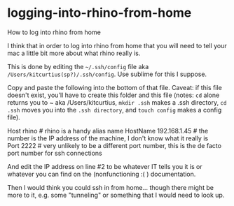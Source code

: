 logging-into-rhino-from-home
============================

How to log into rhino from home

I think that in order to log into rhino from home that you will need to tell your mac a little bit more about what rhino really is. 

This is done by editing the `~/.ssh/config` file aka `/Users/kitcurtius(sp?)/.ssh/config`. Use sublime for this I suppose. 

Copy and paste the following into the bottom of that file. Caveat: if this file doesn't exist, you'll have to create this folder and this file (notes: `cd` alone returns you to ~ aka /Users/kitcurtius, `mkdir .ssh` makes a .ssh directory, `cd .ssh` moves you into the `.ssh directory`, and `touch config` makes a config file). 

  Host rhino              # rhino is a handy alias name 
  HostName 192.168.1.45   # the number is the IP address of the machine, I don't know what it really is  
  Port 2222               # very unlikely to be a different port number, this is the de facto port number for ssh connections 
  
And edit the IP address on line #2 to be whatever IT tells you it is or whatever you can find on the (nonfunctioning :( ) documentation.

Then I would think you could ssh in from home... though there might be more to it, e.g. some "tunneling" or something that I would need to look up.